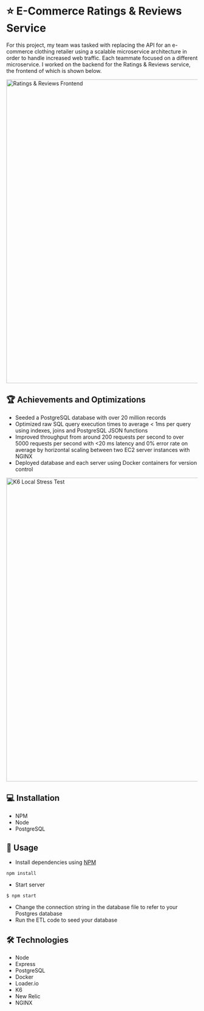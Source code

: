 # ⭐ E-Commerce Ratings & Reviews Service
For this project, my team was tasked with replacing the API for an e-commerce clothing retailer using a scalable microservice architecture in order to handle increased web traffic. Each teammate focused on a different microservice. I worked on the backend for the Ratings & Reviews service, the frontend of which is shown below.

<img width="800" alt="Ratings & Reviews Frontend" src="https://user-images.githubusercontent.com/52181740/138846685-83ad9043-8fd1-4a75-b4e9-ccb6718b1a99.png">


## 🏆 Achievements and Optimizations
- Seeded a PostgreSQL database with over 20 million records
- Optimized raw SQL query execution times to average < 1ms per query using indexes, joins and PostgreSQL JSON functions
- Improved throughput from around 200 requests per second to over 5000 requests per second with <20 ms latency and 0% error rate on average by horizontal scaling between two EC2 server instances with NGINX
- Deployed database and each server using Docker containers for version control
<img width="800" alt="K6 Local Stress Test" src="https://user-images.githubusercontent.com/52181740/138858426-4030c21d-fca7-4859-8108-62dc895d88bd.png">

## 💻 Installation
- NPM
- Node
- PostgreSQL

## 👤 Usage
- Install dependencies using [NPM](https://www.npmjs.com/)
```
npm install
```
- Start server
```
$ npm start
```
- Change the connection string in the database file to refer to your Postgres database
- Run the ETL code to seed your database

## 🛠️ Technologies
- Node
- Express
- PostgreSQL
- Docker
- Loader.io
- K6
- New Relic
- NGINX
